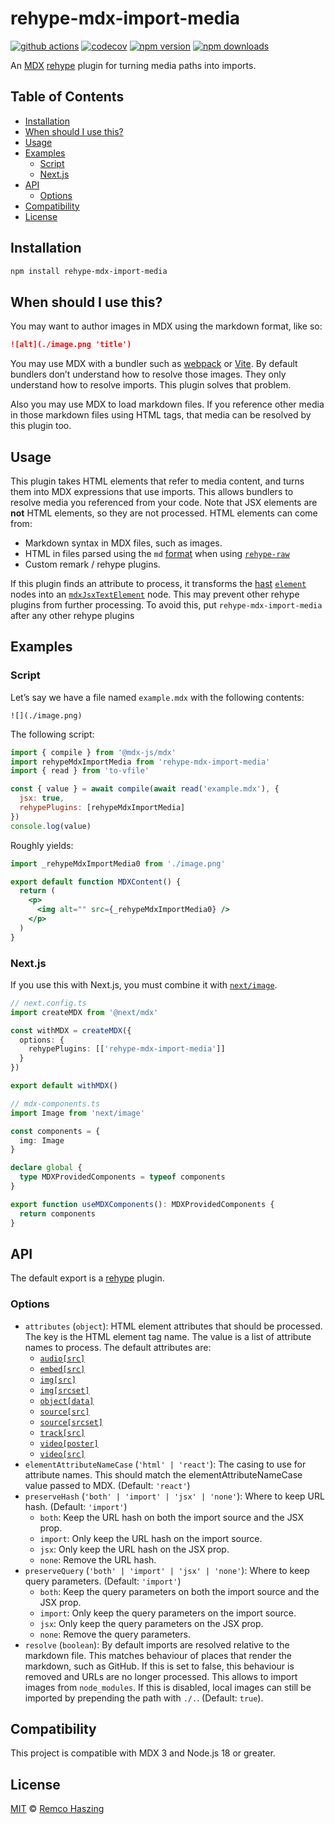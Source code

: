 # rehype-mdx-import-media

[![github actions](https://github.com/remcohaszing/rehype-mdx-import-media/actions/workflows/ci.yaml/badge.svg)](https://github.com/remcohaszing/rehype-mdx-import-media/actions/workflows/ci.yaml)
[![codecov](https://codecov.io/gh/remcohaszing/rehype-mdx-import-media/branch/main/graph/badge.svg)](https://codecov.io/gh/remcohaszing/rehype-mdx-import-media)
[![npm version](https://img.shields.io/npm/v/rehype-mdx-import-media)](https://www.npmjs.com/package/rehype-mdx-import-media)
[![npm downloads](https://img.shields.io/npm/dm/rehype-mdx-import-media)](https://www.npmjs.com/package/rehype-mdx-import-media)

An [MDX](https://mdxjs.com) [rehype](https://github.com/rehypejs/rehype) plugin for turning media
paths into imports.

## Table of Contents

- [Installation](#installation)
- [When should I use this?](#when-should-i-use-this)
- [Usage](#usage)
- [Examples](#examples)
  - [Script](#script)
  - [Next.js](#nextjs)
- [API](#api)
  - [Options](#options)
- [Compatibility](#compatibility)
- [License](#license)

## Installation

```sh
npm install rehype-mdx-import-media
```

## When should I use this?

You may want to author images in MDX using the markdown format, like so:

```markdown
![alt](./image.png 'title')
```

You may use MDX with a bundler such as [webpack](https://webpack.js.org) or
[Vite](http://vitejs.dev). By default bundlers don’t understand how to resolve those images. They
only understand how to resolve imports. This plugin solves that problem.

Also you may use MDX to load markdown files. If you reference other media in those markdown files
using HTML tags, that media can be resolved by this plugin too.

## Usage

This plugin takes HTML elements that refer to media content, and turns them into MDX expressions
that use imports. This allows bundlers to resolve media you referenced from your code. Note that JSX
elements are **not** HTML elements, so they are not processed. HTML elements can come from:

- Markdown syntax in MDX files, such as images.
- HTML in files parsed using the `md` [format](https://mdxjs.com/packages/mdx/#processoroptions)
  when using [`rehype-raw`](https://github.com/rehypejs/rehype-raw)
- Custom remark / rehype plugins.

If this plugin finds an attribute to process, it transforms the
[hast](https://github.com/syntax-tree/hast) [`element`](https://github.com/syntax-tree/hast#element)
nodes into an
[`mdxJsxTextElement`](https://github.com/syntax-tree/mdast-util-mdx-jsx#mdxjsxtextelementhast) node.
This may prevent other rehype plugins from further processing. To avoid this, put
`rehype-mdx-import-media` after any other rehype plugins

## Examples

### Script

Let’s say we have a file named `example.mdx` with the following contents:

```mdx
![](./image.png)
```

The following script:

```js
import { compile } from '@mdx-js/mdx'
import rehypeMdxImportMedia from 'rehype-mdx-import-media'
import { read } from 'to-vfile'

const { value } = await compile(await read('example.mdx'), {
  jsx: true,
  rehypePlugins: [rehypeMdxImportMedia]
})
console.log(value)
```

Roughly yields:

```jsx
import _rehypeMdxImportMedia0 from './image.png'

export default function MDXContent() {
  return (
    <p>
      <img alt="" src={_rehypeMdxImportMedia0} />
    </p>
  )
}
```

### Next.js

If you use this with Next.js, you must combine it with
[`next/image`](https://nextjs.org/docs/pages/api-reference/components/image).

```ts
// next.config.ts
import createMDX from '@next/mdx'

const withMDX = createMDX({
  options: {
    rehypePlugins: [['rehype-mdx-import-media']]
  }
})

export default withMDX()
```

```ts
// mdx-components.ts
import Image from 'next/image'

const components = {
  img: Image
}

declare global {
  type MDXProvidedComponents = typeof components
}

export function useMDXComponents(): MDXProvidedComponents {
  return components
}
```

## API

The default export is a [rehype](https://github.com/rehypejs/rehype) plugin.

### Options

- `attributes` (`object`): HTML element attributes that should be processed. The key is the HTML
  element tag name. The value is a list of attribute names to process. The default attributes are:
  - [`audio[src]`](https://developer.mozilla.org/en-US/docs/Web/HTML/Element/audio#src)
  - [`embed[src]`](https://developer.mozilla.org/en-US/docs/Web/HTML/Element/embed#src)
  - [`img[src]`](https://developer.mozilla.org/en-US/docs/Web/HTML/Element/img#src)
  - [`img[srcset]`](https://developer.mozilla.org/en-US/docs/Web/HTML/Element/img#srcset)
  - [`object[data]`](https://developer.mozilla.org/en-US/docs/Web/HTML/Element/object#data)
  - [`source[src]`](https://developer.mozilla.org/en-US/docs/Web/HTML/Element/source#src)
  - [`source[srcset]`](https://developer.mozilla.org/en-US/docs/Web/HTML/Element/source#srcset)
  - [`track[src]`](https://developer.mozilla.org/en-US/docs/Web/HTML/Element/track#src)
  - [`video[poster]`](https://developer.mozilla.org/en-US/docs/Web/HTML/Element/video#poster)
  - [`video[src]`](https://developer.mozilla.org/en-US/docs/Web/HTML/Element/video#src)
- `elementAttributeNameCase` (`'html' | 'react'`): The casing to use for attribute names. This
  should match the elementAttributeNameCase value passed to MDX. (Default: `'react'`)
- `preserveHash` (`'both' | 'import' | 'jsx' | 'none'`): Where to keep URL hash. (Default:
  `'import'`)
  - `both`: Keep the URL hash on both the import source and the JSX prop.
  - `import`: Only keep the URL hash on the import source.
  - `jsx`: Only keep the URL hash on the JSX prop.
  - `none`: Remove the URL hash.
- `preserveQuery` (`'both' | 'import' | 'jsx' | 'none'`): Where to keep query parameters. (Default:
  `'import'`)
  - `both`: Keep the query parameters on both the import source and the JSX prop.
  - `import`: Only keep the query parameters on the import source.
  - `jsx`: Only keep the query parameters on the JSX prop.
  - `none`: Remove the query parameters.
- `resolve` (`boolean`): By default imports are resolved relative to the markdown file. This matches
  behaviour of places that render the markdown, such as GitHub. If this is set to false, this
  behaviour is removed and URLs are no longer processed. This allows to import images from
  `node_modules`. If this is disabled, local images can still be imported by prepending the path
  with `./.`. (Default: `true`).

## Compatibility

This project is compatible with MDX 3 and Node.js 18 or greater.

## License

[MIT](LICENSE.md) © [Remco Haszing](https://github.com/remcohaszing)
